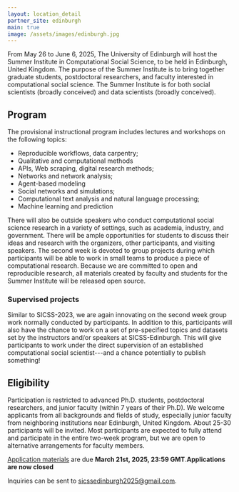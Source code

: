 ```yaml
---
layout: location_detail
partner_site: edinburgh
main: true
image: /assets/images/edinburgh.jpg
---
```


[//]: # (ORGANIZERS: Update the info to match your location. Add a site image to /assets/images/ and update the placeholder URL above to match it. See _data/2025/Edinburgh for yml files that control the header content, location info on general sites page, people lists, and sidebar.)

From May 26 to June 6, 2025, The University of Edinburgh will host the Summer Institute in Computational Social Science, to be held in Edinburgh, United Kingdom. The purpose of the Summer Institute is to bring together graduate students, postdoctoral researchers, and faculty interested in computational social science. The Summer Institute is for both social scientists (broadly conceived) and data scientists (broadly conceived).

## Program 
The provisional instructional program includes lectures and workshops on the following topics:
    
- Reproducible workflows, data carpentry;
- Qualitative and computational methods
- APIs, Web scraping, digital research methods;
- Networks and network analysis;
- Agent-based modeling
- Social networks and simulations;
- Computational text analysis and natural language processing;
- Machine learning and prediction

There will also be outside speakers who conduct computational social science research in a variety of settings, such as academia, industry, and government. There will be ample opportunities for students to discuss their ideas and research with the organizers, other participants, and visiting speakers. The second week is devoted to group projects during which participants will be able to work in small teams to produce a piece of computational research. Because we are committed to open and reproducible research, all materials created by faculty and students for the Summer Institute will be released open source.


### Supervised projects

Similar to SICSS-2023, we are again innovating on the second week group work normally conducted by participants. In addition to this, participants will also have the chance to work on a set of pre-specified topics and datasets set by the instructors and/or speakers at SICSS-Edinburgh. This will give participants to work under the direct supervision of an established computational social scientist---and a chance potentially to publish something!


## Eligibility
Participation is restricted to advanced Ph.D. students, postdoctoral researchers, and junior faculty (within 7 years of their Ph.D). We welcome applicants from all backgrounds and fields of study, especially junior faculty from neighboring institutions near Edinburgh, United Kingdom. About 25-30 participants will be invited. Most participants are expected to fully attend and participate in the entire two-week program, but we are open to alternative arrangements for faculty members. 

[Application materials](https://compsocialscience.github.io/summer-institute/2025/edinburgh/apply) are due **March 21st, 2025, 23:59 GMT**.**Applications are now closed** 

Inquiries can be sent to [sicssedinburgh2025@gmail.com](sicssedinburgh2025@gmail.com).


[//]: # (ORGANIZERS: feel free to add a link to your application materials or your SICSS apply page above.)
